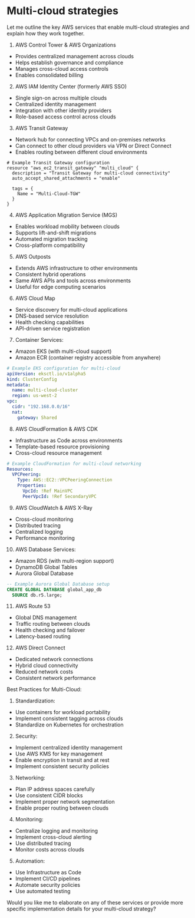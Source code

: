 # Multi-cloud strategies

Let me outline the key AWS services that enable multi-cloud strategies and explain how they work together.

1. AWS Control Tower & AWS Organizations

* Provides centralized management across clouds
* Helps establish governance and compliance
* Manages cross-cloud access controls
* Enables consolidated billing

2. AWS IAM Identity Center (formerly AWS SSO)

* Single sign-on across multiple clouds
* Centralized identity management
* Integration with other identity providers
* Role-based access control across clouds

3. AWS Transit Gateway

* Network hub for connecting VPCs and on-premises networks
* Can connect to other cloud providers via VPN or Direct Connect
* Enables routing between different cloud environments

```hcl
# Example Transit Gateway configuration
resource "aws_ec2_transit_gateway" "multi_cloud" {
  description = "Transit Gateway for multi-cloud connectivity"
  auto_accept_shared_attachments = "enable"
  
  tags = {
    Name = "Multi-Cloud-TGW"
  }
}
```

4. AWS Application Migration Service (MGS)

* Enables workload mobility between clouds
* Supports lift-and-shift migrations
* Automated migration tracking
* Cross-platform compatibility

5. AWS Outposts

* Extends AWS infrastructure to other environments
* Consistent hybrid operations
* Same AWS APIs and tools across environments
* Useful for edge computing scenarios

6. AWS Cloud Map

* Service discovery for multi-cloud applications
* DNS-based service resolution
* Health checking capabilities
* API-driven service registration

7. Container Services:

* Amazon EKS (with multi-cloud support)
* Amazon ECR (container registry accessible from anywhere)

```yaml
# Example EKS configuration for multi-cloud
apiVersion: eksctl.io/v1alpha5
kind: ClusterConfig
metadata:
  name: multi-cloud-cluster
  region: us-west-2
vpc:
  cidr: "192.168.0.0/16"
  nat:
    gateway: Shared
```

8. AWS CloudFormation & AWS CDK

* Infrastructure as Code across environments
* Template-based resource provisioning
* Cross-cloud resource management

```yaml
# Example CloudFormation for multi-cloud networking
Resources:
  VPCPeering:
    Type: AWS::EC2::VPCPeeringConnection
    Properties:
      VpcId: !Ref MainVPC
      PeerVpcId: !Ref SecondaryVPC
```

9. AWS CloudWatch & AWS X-Ray

* Cross-cloud monitoring
* Distributed tracing
* Centralized logging
* Performance monitoring

10. AWS Database Services:

* Amazon RDS (with multi-region support)
* DynamoDB Global Tables
* Aurora Global Database

```sql
-- Example Aurora Global Database setup
CREATE GLOBAL DATABASE global_app_db
  SOURCE db.r5.large;
```

11. AWS Route 53

* Global DNS management
* Traffic routing between clouds
* Health checking and failover
* Latency-based routing

12. AWS Direct Connect

* Dedicated network connections
* Hybrid cloud connectivity
* Reduced network costs
* Consistent network performance

Best Practices for Multi-Cloud:

1. Standardization:

* Use containers for workload portability
* Implement consistent tagging across clouds
* Standardize on Kubernetes for orchestration

2. Security:

* Implement centralized identity management
* Use AWS KMS for key management
* Enable encryption in transit and at rest
* Implement consistent security policies

3. Networking:

* Plan IP address spaces carefully
* Use consistent CIDR blocks
* Implement proper network segmentation
* Enable proper routing between clouds

4. Monitoring:

* Centralize logging and monitoring
* Implement cross-cloud alerting
* Use distributed tracing
* Monitor costs across clouds

5. Automation:

* Use Infrastructure as Code
* Implement CI/CD pipelines
* Automate security policies
* Use automated testing

Would you like me to elaborate on any of these services or provide more specific implementation details for your multi-cloud strategy?
